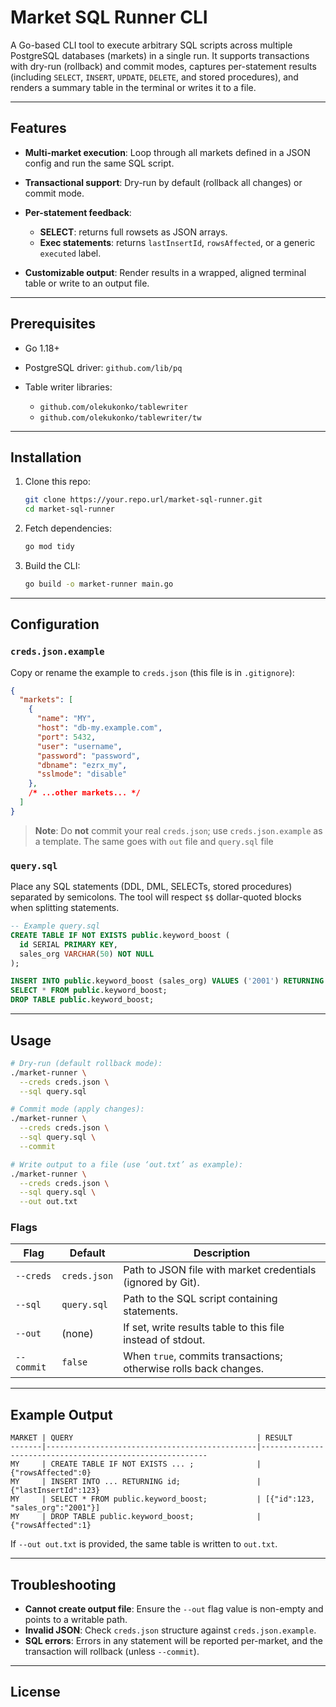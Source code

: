 # Market SQL Runner CLI

A Go-based CLI tool to execute arbitrary SQL scripts across multiple PostgreSQL databases (markets) in a single run. It supports transactions with dry-run (rollback) and commit modes, captures per-statement results (including `SELECT`, `INSERT`, `UPDATE`, `DELETE`, and stored procedures), and renders a summary table in the terminal or writes it to a file.

---

## Features

* **Multi-market execution**: Loop through all markets defined in a JSON config and run the same SQL script.
* **Transactional support**: Dry-run by default (rollback all changes) or commit mode.
* **Per-statement feedback**:

  * **SELECT**: returns full rowsets as JSON arrays.
  * **Exec statements**: returns `lastInsertId`, `rowsAffected`, or a generic `executed` label.
* **Customizable output**: Render results in a wrapped, aligned terminal table or write to an output file.

---

## Prerequisites

* Go 1.18+
* PostgreSQL driver: `github.com/lib/pq`
* Table writer libraries:

  * `github.com/olekukonko/tablewriter`
  * `github.com/olekukonko/tablewriter/tw`

---

## Installation

1. Clone this repo:

   ```bash
   git clone https://your.repo.url/market-sql-runner.git
   cd market-sql-runner
   ```
2. Fetch dependencies:

   ```bash
   go mod tidy
   ```
3. Build the CLI:

   ```bash
   go build -o market-runner main.go
   ```

---

## Configuration

### `creds.json.example`

Copy or rename the example to `creds.json` (this file is in `.gitignore`):

```json
{
  "markets": [
    {
      "name": "MY",
      "host": "db-my.example.com",
      "port": 5432,
      "user": "username",
      "password": "password",
      "dbname": "ezrx_my",
      "sslmode": "disable"
    },
    /* ...other markets... */
  ]
}
```

> **Note**: 
Do **not** commit your real `creds.json`; use `creds.json.example` as a template. The same goes with `out` file and `query.sql` file


### `query.sql`

Place any SQL statements (DDL, DML, SELECTs, stored procedures) separated by semicolons. The tool will respect `$$` dollar-quoted blocks when splitting statements.

```sql
-- Example query.sql
CREATE TABLE IF NOT EXISTS public.keyword_boost (
  id SERIAL PRIMARY KEY,
  sales_org VARCHAR(50) NOT NULL
);

INSERT INTO public.keyword_boost (sales_org) VALUES ('2001') RETURNING id;
SELECT * FROM public.keyword_boost;
DROP TABLE public.keyword_boost;
```

---

## Usage

```bash
# Dry-run (default rollback mode):
./market-runner \
  --creds creds.json \
  --sql query.sql

# Commit mode (apply changes):
./market-runner \
  --creds creds.json \
  --sql query.sql \
  --commit

# Write output to a file (use ‘out.txt’ as example):
./market-runner \
  --creds creds.json \
  --sql query.sql \
  --out out.txt
```

### Flags

| Flag       | Default      | Description                                                      |
| ---------- | ------------ | ---------------------------------------------------------------- |
| `--creds`  | `creds.json` | Path to JSON file with market credentials (ignored by Git).      |
| `--sql`    | `query.sql`  | Path to the SQL script containing statements.                    |
| `--out`    | (none)       | If set, write results table to this file instead of stdout.      |
| `--commit` | `false`      | When `true`, commits transactions; otherwise rolls back changes. |

---

## Example Output

```
MARKET | QUERY                                         | RESULT
-------|-----------------------------------------------|----------------------------------------------------------
MY     | CREATE TABLE IF NOT EXISTS ... ;              | {"rowsAffected":0}
MY     | INSERT INTO ... RETURNING id;                 | {"lastInsertId":123}
MY     | SELECT * FROM public.keyword_boost;           | [{"id":123, "sales_org":"2001"}]
MY     | DROP TABLE public.keyword_boost;              | {"rowsAffected":1}
```

If `--out out.txt` is provided, the same table is written to `out.txt`.

---

## Troubleshooting

* **Cannot create output file**: Ensure the `--out` flag value is non-empty and points to a writable path.
* **Invalid JSON**: Check `creds.json` structure against `creds.json.example`.
* **SQL errors**: Errors in any statement will be reported per-market, and the transaction will rollback (unless `--commit`).

---

## License